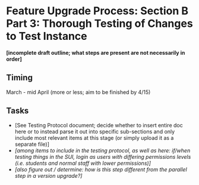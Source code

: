 # Feature Upgrade Process: Section B Part 3: Thorough Testing of Changes to Test Instance

**[incomplete draft outline; what steps are present are not necessarily in order]**

## Timing

March - mid April (more or less; aim to be finished by 4/15)

## Tasks

- [See Testing Protocol document; decide whether to insert entire doc here or to instead parse it out into specific sub-sections and only include most relevant items at this stage (or simply upload it as a separate file)]
- *[among items to include in the testing protocol, as well as here: if/when testing things in the SUI, login as users with differing permissions levels (i.e. students and normal staff with lower permissions)]*
- *[also figure out / determine: how is this step different from the parallel step in a version upgrade?]*
